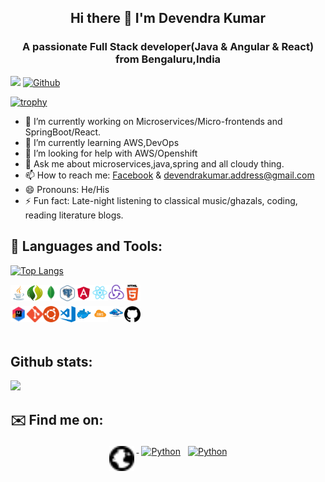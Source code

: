 
## <p align="center">Hi there 👋  I'm Devendra Kumar </p>

### <p align="center"> A passionate Full Stack developer(Java & Angular &  React) from Bengaluru,India</p>

![](https://visitor-badge.laobi.icu/badge?page_id=devendra-kmr) [![Github](https://img.shields.io/github/followers/devendra-kmr?label=Follow&style=social)](https://github.com/devendra-kmr)

[![trophy](https://github-profile-trophy.vercel.app/?username=devendra-kmr)](https://github.com/ryo-ma/github-profile-trophy)


<!--
**devendra-kmr/devendra-kmr** is a ✨ _special_ ✨ repository because its `README.md` (this file) appears on your GitHub profile.
Here are some ideas to get you started:
-->



<!--- 👯 I’m looking to collaborate on ... -->
- 🔭 I’m currently working on Microservices/Micro-frontends and SpringBoot/React.
- 🌱 I’m currently learning AWS,DevOps
- 🤔 I’m looking for help with AWS/Openshift
- 💬 Ask me about microservices,java,spring and all cloudy thing.
- 📫 How to reach me: [Facebook](https://www.facebook.com/JavaPioneer) & devendrakumar.address@gmail.com
- 😄 Pronouns: He/His
- ⚡ Fun fact: Late-night listening to classical music/ghazals, coding, reading literature blogs.



## 🧰 Languages and Tools:
<!--
![](https://img.shields.io/badge/OS-Linux-informational?style=flat&logo=linux&logoColor=white&color=blue)
![](https://img.shields.io/badge/Editor-VSCode-informational?style=flat&logo=visual-studio-code&logoColor=white&color=blue)
![](https://img.shields.io/badge/Language-Typescript-informational?style=flat&logo=javascript&logoColor=white&color=blue)
![](https://img.shields.io/badge/Tools-Git-informational?style=flat&logo=git&logoColor=white&color=blue)
![](https://img.shields.io/badge/State_management-Redux-informational?style=flat&logo=redux&logoColor=white&color=blue)
![](https://img.shields.io/badge/Database-MongoDB-informational?style=flat&logo=mongodb&logoColor=white&color=blue)
-->


[![Top Langs](https://github-readme-stats.vercel.app/api/top-langs/?username=anuraghazra&layout=compact)](https://github.com/anuraghazra/github-readme-stats)
<!--
<p align="left">&nbsp;&nbsp;&nbsp;&nbsp;&nbsp;&nbsp;&nbsp;&nbsp;&nbsp;&nbsp;&nbsp;&nbsp;&nbsp;&nbsp;&nbsp;&nbsp;&nbsp;&nbsp;&nbsp;&nbsp;&nbsp;&nbsp;&nbsp;
 <img src="https://raw.githubusercontent.com/github/explore/80688e429a7d4ef2fca1e82350fe8e3517d3494d/topics/javascript/javascript.png" alt="Javascript" height="40" style="vertical-align:top; margin:4px">
<img src="https://raw.githubusercontent.com/github/explore/80688e429a7d4ef2fca1e82350fe8e3517d3494d/topics/java/java.png" alt="Java" height="50" style="vertical-align:top; margin:8px">
<img src="https://raw.githubusercontent.com/github/explore/80688e429a7d4ef2fca1e82350fe8e3517d3494d/topics/visual-studio-code/visual-studio-code.png" alt="VS Code" height="40" style="vertical-align:top; margin:4px">
</p>
-->


<!--![](https://img.shields.io/badge/Faas-Firebase-informational?style=flat&logo=firebase&logoColor=white&color=blue)
![](https://img.shields.io/badge/Style-@Material_UI,_Theme_UI-informational?style=flat&logo=material-ui&logoColor=white&color=blue)
![](https://img.shields.io/badge/Headless_CMS-Sanity.io,_Prismic,_NetlifyCMS,_Strapi-informational?style=flat&white&color=blue) 
![](https://img.shields.io/badge/Tests-Jest-informational?style=flat&logo=jest&logoColor=white&color=blue)
![](https://img.shields.io/badge/Linter-Eslint-informational?style=flat&logo=eslint&logoColor=white&color=blue)
![](https://img.shields.io/badge/Formatter-Prettier-informational?style=flat&logo=prettier&logoColor=white&color=blue)
![](https://img.shields.io/badge/Cloud-Netlify-informational?style=flat&logo=netlify&logoColor=white&color=blue)
![](https://img.shields.io/badge/Cloud-Vercel-informational?style=flat&logo=vercel&logoColor=white&color=blue)
![](https://img.shields.io/badge/Cloud-Heroku-informational?style=flat&logo=Heroku&logoColor=white&color=blue)
![](https://img.shields.io/badge/Cloud-OVH-informational?style=flat&logo=ovh&logoColor=white&color=blue) 
![](https://img.shields.io/badge/Database-MySql-informational?style=flat&logo=mysql&logoColor=white&color=blue)
![](https://img.shields.io/badge/Framework-Express-informational?style=flat&logo=node.js&logoColor=white&color=blue)
--> 

<div>
    <img align="left" title="" alt="Ubuntu" width="26px" style="max-width: 100%; margin-bottom: 4px;" 
    src="https://github.com/devendra-kmr/my-assest/blob/master/logo/java.png"/>
   <img align="left" title="" alt="Ubuntu" width="26px" style="max-width: 100%; margin-bottom: 4px;" 
    src="https://github.com/devendra-kmr/my-assest/blob/master/logo/spring.png"/>
 
  <img align="left" title="" alt="Ubuntu" width="26px" style="max-width: 100%; margin-bottom: 4px;" 
    src="https://github.com/devendra-kmr/my-assest/blob/master/logo/mongodb.png"/>
  <img align="left" title="" alt="Ubuntu" width="26px" style="max-width: 100%; margin-bottom: 4px;" 
    src="https://github.com/devendra-kmr/my-assest/blob/master/logo/postgres.png"/>
   <img align="left" title="" alt="Ubuntu" width="26px" style="max-width: 100%; margin-bottom: 4px;" 
    src="https://github.com/devendra-kmr/my-assest/blob/master/logo/angular.png"/>
  <img align="left" title="" alt="Ubuntu" width="26px" style="max-width: 100%; margin-bottom: 4px;" 
    src="https://github.com/devendra-kmr/my-assest/blob/master/logo/react.png"/>
  <img align="left" title="" alt="Ubuntu" width="26px" style="max-width: 100%; margin-bottom: 4px;" 
    src="https://github.com/devendra-kmr/my-assest/blob/master/logo/redux.png"/>
    <img align="left" title="" alt="Ubuntu" width="26px" style="max-width: 100%; margin-bottom: 4px;" 
    src="https://github.com/devendra-kmr/my-assest/blob/master/logo/html.png"/>
 <br></br>
   <img align="left" title="" alt="Ubuntu" width="26px" style="max-width: 100%; margin-bottom: 4px;" 
    src="https://github.com/devendra-kmr/my-assest/blob/master/logo/ij.png"/>
   <img align="left" title="" alt="Ubuntu" width="26px" style="max-width: 100%; margin-bottom: 4px;" 
    src="https://github.com/devendra-kmr/my-assest/blob/master/logo/git.png"/>
    <img align="left" title="" alt="Ubuntu" width="26px" style="max-width: 100%; margin-bottom: 4px;" 
    src="https://github.com/devendra-kmr/my-assest/blob/master/logo/ubuntu.png"/>
      <img align="left" title="" alt="Ubuntu" width="26px" style="max-width: 100%; margin-bottom: 4px;" 
    src="https://github.com/devendra-kmr/my-assest/blob/master/logo/visual-studio-code.png"/>
          <img align="left" title="" alt="Ubuntu" width="26px" style="max-width: 100%; margin-bottom: 4px;" 
    src="https://github.com/devendra-kmr/my-assest/blob/master/logo/docker.png"/>
              <img align="left" title="" alt="Ubuntu" width="26px" style="max-width: 100%; margin-bottom: 4px;" 
    src="https://github.com/devendra-kmr/my-assest/blob/master/logo/aws.png"/>
    <img align="left" title="" alt="Ubuntu" width="26px" style="max-width: 100%; margin-bottom: 4px;" 
    src="https://github.com/devendra-kmr/my-assest/blob/master/logo/cloud.jpeg"/>
              <img align="left" title="" alt="Ubuntu" width="26px" style="max-width: 100%; margin-bottom: 4px;" 
    src="https://github.com/devendra-kmr/my-assest/blob/master/logo/github.png"/>
       
    
 </div>
 <br></br>
<!--
<div>
    <img align="left" title="" alt="Ubuntu" width="26px" style="max-width: 100%; margin-bottom: 4px;" 
    src="https://github.com/Junscuzzy/Junscuzzy/blob/master/assets/ubuntu.png"/>
    <img align="left" title="Visual Studio Code" alt="Visual Studio Code" width="26px" style="max-width: 100%; margin-bottom: 4px;" 
    src="https://github.com/Junscuzzy/Junscuzzy/blob/master/assets/visual-studio-code.png"/>
    <img align="left" title="html" alt="html" width="26px" style="max-width: 100%; margin-bottom: 4px;" 
    src="https://github.com/Junscuzzy/Junscuzzy/blob/master/assets/html.png"/>
    <img align="left" title="css" alt="css" width="26px" style="max-width: 100%; margin-bottom: 4px;" 
    src="https://github.com/Junscuzzy/Junscuzzy/blob/master/assets/css.png"/>
    <img align="left" title="sass" alt="sass" width="26px" style="max-width: 100%; margin-bottom: 4px;" 
    src="https://github.com/Junscuzzy/Junscuzzy/blob/master/assets/sass.png"/>
    <img align="left" title="javascript" alt="javascript" width="26px" style="max-width: 100%; margin-bottom: 4px;" 
    src="https://github.com/Junscuzzy/Junscuzzy/blob/master/assets/javascript.png"/>
    <img align="left" title="typescript" alt="typescript" width="26px" style="max-width: 100%; margin-bottom: 4px;" 
    src="https://github.com/Junscuzzy/Junscuzzy/blob/master/assets/typescript.png"/>
    <img align="left" title="react" alt="react" width="26px" style="max-width: 100%; margin-bottom: 4px;" 
    src="https://github.com/Junscuzzy/Junscuzzy/blob/master/assets/react.png"/>
    <img align="left" title="redux" alt="redux" width="26px" style="max-width: 100%; margin-bottom: 4px;" 
    src="https://github.com/Junscuzzy/Junscuzzy/blob/master/assets/redux.png"/>
    <img align="left" title="@material-ui" alt="@material-ui" width="26px" style="max-width: 100%; margin-bottom: 4px;" 
    src="https://github.com/Junscuzzy/Junscuzzy/blob/master/assets/mui.png"/>
    <img align="left" title="gatsby" alt="gatsby" width="26px" style="max-width: 100%; margin-bottom: 4px;" 
    src="https://github.com/Junscuzzy/Junscuzzy/blob/master/assets/gatsby.png"/>
    <img align="left" title="jest" alt="jest" width="26px" style="max-width: 100%; margin-bottom: 4px;" 
    src="https://github.com/Junscuzzy/Junscuzzy/blob/master/assets/jest.png"/>
    <img align="left" title="NodeJS" alt="NodeJS" width="26px" style="max-width: 100%; margin-bottom: 4px;" 
    src="https://github.com/Junscuzzy/Junscuzzy/blob/master/assets/nodejs.png"/>
    <img align="left" title="mysql" alt="mysql" width="26px" style="max-width: 100%; margin-bottom: 4px;" 
    src="https://github.com/Junscuzzy/Junscuzzy/blob/master/assets/mysql.png"/>
    <img align="left" title="mongodb" alt="mongodb" width="26px" style="max-width: 100%; margin-bottom: 4px;" 
    src="https://github.com/Junscuzzy/Junscuzzy/blob/master/assets/mongodb.png"/>
    <img align="left" title="git" alt="git" width="26px" style="max-width: 100%; margin-bottom: 4px;" 
    src="https://github.com/Junscuzzy/Junscuzzy/blob/master/assets/git.png"/>
    <img align="left" title="github" alt="github" width="26px" style="max-width: 100%; margin-bottom: 4px;" 
    src="https://github.com/Junscuzzy/Junscuzzy/blob/master/assets/github.png"/>
    <img align="left" title="netlify" alt="netlify" width="26px" style="max-width: 100%; margin-bottom: 4px;" 
    src="https://github.com/Junscuzzy/Junscuzzy/blob/master/assets/netlify.svg"/>

  <br/>
</div>
-->

## Github stats:

<img src="https://github-readme-stats.vercel.app/api?username=devendra-kmr&&show_icons=true"/> 



<!--   ## Used language stats:
![GitHub stats](https://github-readme-stats.vercel.app/api?username=devendra-kmr&show_icons=true&theme=tokyonight)
-->


<!--
[![Top Langs](https://github-readme-stats.vercel.app/api/top-langs/?username=anuraghazra&layout=compact)](https://github.com/anuraghazra/github-readme-stats)
-->
<!--
![Top Langs](https://github-readme-stats.vercel.app/api/top-langs/?username=devendra-kmr&theme=tokyonight)
-->

## ✉️ Find me on:

<p align="center">
 <a href="https://devendra-kmr.github.io/" target="_blank" rel="noopener noreferrer"> <img src="https://raw.githubusercontent.com/iconic/open-iconic/master/svg/globe.svg" alt="Python" height="40" style="vertical-align:top; margin:4px"> </a>
 <a href="https://www.linkedin.com/in/devendra-kumar-kmr/" target="_blank" rel="noopener noreferrer"> <img src="https://cdn.jsdelivr.net/npm/simple-icons@v3/icons/linkedin.svg" alt="Python" height="40" style="vertical-align:top; margin:4px"></a>
 <a href="mailto:devendrakumar.address@gmail.com"> <img src="https://cdn.jsdelivr.net/npm/simple-icons@v3/icons/gmail.svg" alt="Python" height="40" style="vertical-align:top; margin:4px"></a>
</p>



